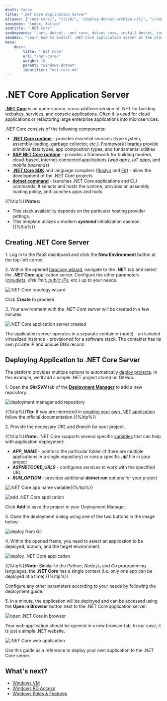 ```yaml
---
draft: false
title: ".NET Core Application Server"
aliases: ["/net-core/", "/iis8/", "/deploy-dotnet-archive-url/", "/connection-to-mssql/"]
seoindex: "index, follow"
seotitle: ".NET Core"
seokeywords: ".net, dotnet, .net core, dotnet core, install dotnet, install dotnet core, .net core application server, deploy dotnet application, crete dotnet core environment"
seodesc: "Learn how to install .NET Core application server at the platform. Deploy and run a simple .NET application in the cloud."
menu: 
    docs:
        title: ".NET Core"
        url: "/net-core/"
        weight: 10
        parent: "windows-dotnet"
        identifier: "net-core.md"
---
```


# .NET Core Application Server

**[.NET Core](https://docs.microsoft.com/en-us/dotnet/core/about)** is an open-source, cross-platform version of .NET for building websites, services, and console applications. Often it is used for cloud applications or refactoring large enterprise applications into microservices.

.NET Core consists of the following components:

* **[.NET Core runtime](https://github.com/dotnet/runtime/tree/master/src/coreclr)** - provides essential services (type system, assembly loading, garbage collector, etc.). [Framework libraries](https://github.com/dotnet/runtime/tree/master/src/libraries) provide primitive data types, app composition types, and fundamental utilities
* **[ASP.NET Core runtime](https://github.com/dotnet/aspnetcore)** - provides a framework for building modern, cloud-based, internet-connected applications (*web apps*, *IoT apps*, and *mobile backends*)
* **[.NET Core SDK](https://github.com/dotnet/sdk)** and language compilers ([Roslyn](https://github.com/dotnet/roslyn) and [F#](https://github.com/microsoft/visualfsharp)) - allow the development of the .NET Core projects
* **[dotnet command](https://docs.microsoft.com/en-us/dotnet/core/tools/dotnet)** - launches .NET Core applications and CLI commands. It selects and hosts the runtime, provides an assembly loading policy, and launches apps and tools

{{%tip%}}**Notes:**

- This stack availability depends on the particular hosting provider settings.
- This template utilizes a modern ***systemd*** initialization daemon.
{{%/tip%}}


## Creating .NET Core Server

1\. Log in to the PaaS dashboard and click the **New Environment** button at the top-left corner.

2\. Within the opened [topology wizard](/setting-up-environment/), navigate to the **.NET** tab and select the ***.NET Core*** application server. Configure the other parameters (*[cloudlets](/cloudlet/)*, *disk limit*, *[public IPs](/public-ip/)*, etc.) up to your needs.

![.NET Core topology wizard](01-dotnet-core-topology-wizard.png)

Click **Create** to proceed.

3\. Your environment with the *.NET Core* server will be created in a few minutes.

![.NET Core application server created](02-dotnet-core-application-server-created.png)

The application server operates in a separate container (node) - an isolated virtualized instance - provisioned for a software stack. The container has its own private IP and unique DNS record.


## Deploying Application to .NET Core Server

The platform provides multiple options to automatically [deploy projects](/deployment-guide/). In this example, we'll add a simple .NET project stored on GitHub.

1\. Open the ***Git/SVN*** tab of the **[Deployment Manager](/deployment-manager/#git--svn-projects)** to add a new repository. 

![deployment manager add repository](03-deployment-manager-add-repository.png)

{{%tip%}}**Tip:** If you are interested in [creating your own .NET application](https://docs.microsoft.com/en-us/aspnet/core/tutorials/razor-pages/razor-pages-start) follow the official documentation.{{%/tip%}}

2\. Provide the necessary *URL* and *Branch* for your project.

{{%tip%}}**Note:** .NET Core supports several specific [variables](/container-variables/) that can help with application deployment:

- ***APP_NAME*** - points to the particular folder (if there are multiple applications in a single repository) or runs a specific ***.dll*** file in your project
- ***ASPNETCORE_URLS*** - configures services to work with the specified URL
- ***RUN_OPTION*** - provides additional ***dotnet run*** options for your project

![.NET Core app name variable](04-dotnet-core-app-name-variable.png){{%/tip%}}

![add .NET Core application](05-add-dotnet-core-application.png)

Click **Add** to save the project in your Deployment Manager.

3\. Open the deployment dialog using one of the two buttons in the image below:

![deploy from Git](06-deploy-from-git.png)

4\. Within the opened frame, you need to select an application to be deployed, branch, and the target environment.

![deploy .NET Core application](07-deploy-dotnet-core-application.png)

{{%tip%}}**Note:** Similar to the *Python*, *Node.js*, and *Go* programming languages, the **.NET Core** has a single context (i.e. only one app can be deployed at a time).{{%/tip%}}

Configure any other parameters according to your needs by following the deployment guide.

5\. In a minute, the application will be deployed and can be accessed using the **Open in Browser** button next to the .NET Core application server.

![open .NET Core in browser](08-open-dotnet-core-in-browser.png)

Your web application should be opened in a new browser tab. In our case, it is just a simple .NET website.

![.NET Core web application](09-dotnet-core-web-application.png)

Use this guide as a reference to deploy your own application to the .NET Core server.


## What's next?

* [Windows VM](/win-vm/)
* [Windows RD Access](/win-rdp-access/)
* [Windows Roles & Features](/win-vps-roles-features/)